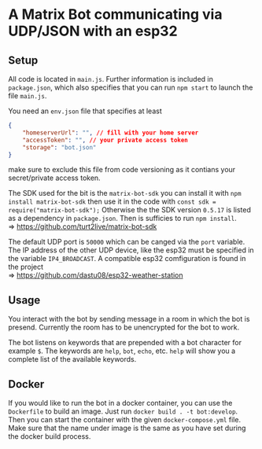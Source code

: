 # A Matrix Bot communicating via UDP/JSON with an esp32

## Setup
All code is located in `main.js`. Further information is included in `package.json`, which also specifies that you can run `npm start` to launch the file `main.js`.

You need an `env.json` file that specifies at least
```json
{
    "homeserverUrl": "", // fill with your home server
    "accessToken": "", // your private access token
    "storage": "bot.json"
}
```
make sure to exclude this file from code versioning as it contians your secret/private access token.

The SDK used for the bit is the `matrix-bot-sdk` you can install it with `npm install matrix-bot-sdk` then use it in the code with `const sdk = require("matrix-bot-sdk");` Otherwise the the SDK version `0.5.17` is listed as a dependency in `package.json`. Then is sufficies to run `npm install`.  
=> https://github.com/turt2live/matrix-bot-sdk  

The default UDP port is `50000` which can be canged via the `port` variable.
The IP address of the other UDP device, like the esp32 must be specified in the variable `IP4_BROADCAST`. A compatible esp32 comfiguration is found in the project  
=> https://github.com/dastu08/esp32-weather-station

## Usage
You interact with the bot by sending message in a room in which the bot is presend. Currently the room has to be unencrypted for the bot to work.  

The bot listens on keywords that are prepended with a bot character for example `$`. The keywords are `help`, `bot`, `echo`, etc. `help` will show you a complete list of the available keywords.

## Docker
If you would like to run the bot in a docker container, you can use the `Dockerfile` to build an image. Just run `docker build . -t bot:develop`. Then you can start the container with the given `docker-compose.yml` file. Make sure that the name under image is the same as you have set during the docker build process.